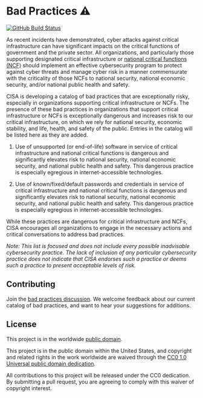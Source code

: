 # Bad Practices ⚠️ #

[![GitHub Build Status](https://github.com/cisagov/bad-practices/workflows/build/badge.svg)](https://github.com/cisagov/bad-practices/actions)

As recent incidents have demonstrated, cyber attacks against critical
infrastructure can have significant impacts on the critical functions of
government and the private sector. All organizations, and particularly those
supporting designated critical infrastructure or [national critical functions
(NCF)](https://www.cisa.gov/national-critical-functions) should implement an
effective cybersecurity program to protect against cyber threats and manage
cyber risk in a manner commensurate with the criticality of those NCFs to
national security, national economic security, and/or national public health and
safety.

CISA is developing a catalog of bad practices that are exceptionally risky,
especially in organizations supporting critical infrastructure or NCFs. The
presence of these bad practices in organizations that support critical
infrastructure or NCFs is exceptionally dangerous and increases risk to our
critical infrastructure, on which we rely for national security, economic
stability, and life, health, and safety of the public. Entries in the catalog
will be listed here as they are added.

1. Use of unsupported (or end-of-life) software in service of critical
   infrastructure and national critical functions is dangerous and significantly
   elevates risk to national security, national economic security, and national
   public health and safety. This dangerous practice is especially egregious in
   internet-accessible technologies.

1. Use of known/fixed/default passwords and credentials in service of critical
   infrastructure and national critical functions is dangerous and significantly
   elevates risk to national security, national economic security, and national
   public health and safety. This dangerous practice is especially egregious in
   internet-accessible technologies.

While these practices are dangerous for critical infrastructure and NCFs, CISA
encourages all organizations to engage in the necessary actions and critical
conversations to address bad practices.

*Note: This list is focused and does not include every possible inadvisable
cybersecurity practice. The lack of inclusion of any particular cybersecurity
practice does not indicate that CISA endorses such a practice or deems such a
practice to present acceptable levels of risk.*

## Contributing ##

Join the [bad practices discussion](discussions).  We welcome feedback about our
current catalog of bad practices, and want to hear your suggestions for
additions.

## License ##

This project is in the worldwide [public domain](LICENSE).

This project is in the public domain within the United States, and
copyright and related rights in the work worldwide are waived through
the [CC0 1.0 Universal public domain
dedication](https://creativecommons.org/publicdomain/zero/1.0/).

All contributions to this project will be released under the CC0
dedication. By submitting a pull request, you are agreeing to comply
with this waiver of copyright interest.

